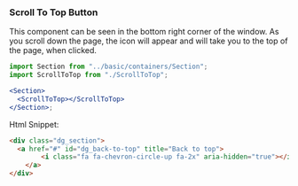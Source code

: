 ### Scroll To Top Button
This component can be seen in the bottom right corner of the window. As you scroll down the page, the icon will appear and will take you to the top of the page, when clicked.

```jsx
import Section from "../basic/containers/Section";
import ScrollToTop from "./ScrollToTop";

<Section>
  <ScrollToTop></ScrollToTop>
</Section>;
```

Html Snippet:

```html
<div class="dg_section">
  <a href="#" id="dg_back-to-top" title="Back to top">
        <i class="fa fa-chevron-circle-up fa-2x" aria-hidden="true"></i>
    </a>
</div>
```